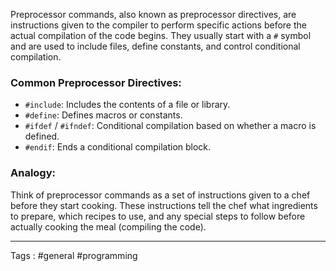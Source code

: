 Preprocessor commands, also known as preprocessor directives, are instructions given to the compiler to perform specific actions before the actual compilation of the code begins. They usually start with a `#` symbol and are used to include files, define constants, and control conditional compilation.

### Common Preprocessor Directives:
- `#include`: Includes the contents of a file or library.
- `#define`: Defines macros or constants.
- `#ifdef` / `#ifndef`: Conditional compilation based on whether a macro is defined.
- `#endif`: Ends a conditional compilation block.

### Analogy:
Think of preprocessor commands as a set of instructions given to a chef before they start cooking. These instructions tell the chef what ingredients to prepare, which recipes to use, and any special steps to follow before actually cooking the meal (compiling the code).



____

Tags : #general #programming 